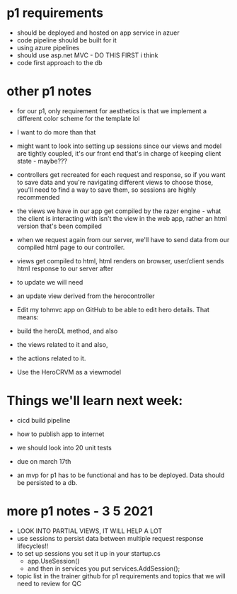 # p1 requirements
- should be deployed and hosted on app service in azuer
- code pipeline should be built for it
- using azure pipelines
- should use asp.net MVC - DO THIS FIRST i think
- code first approach to the db


# other p1 notes
- for our p1, only requirement for aesthetics is that we implement a different color scheme for the template lol
- I want to do more than that
- might want to look into setting up sessions since our views and model are tightly coupled, it's our front end that's in charge of keeping client state - maybe???
- controllers get recreated for each request and response, so if you want to save data and you're navigating different views to choose those, you'll need to find a way to save them, so sessions are highly recommended
- the views we have in our app get compiled by the razer engine - what the client is interacting with isn't the view in the web app, rather an html version that's been compiled
- when we request again from our server, we'll have to send data from our compiled html page to our controller.
- views get compiled to html, html renders on browser, user/client sends html response to our server after

- to update we will need 
- an update view derived from the herocontroller

- Edit my tohmvc app on GitHub to be able to edit hero details. That means: 
- build the heroDL method, and also 
- the views related to it and also, 
- the actions related to it. 
- Use the HeroCRVM as a viewmodel

# Things we'll learn next week:
- cicd build pipeline
- how to publish app to internet

- we should look into 20 unit tests
- due on march 17th
- an mvp for p1 has to be functional and has to be deployed. Data should be persisted to a db.


# more p1 notes - 3 5 2021
- LOOK INTO PARTIAL VIEWS, IT WILL HELP A LOT
- use sessions to persist data between multiple request response lifecycles!!
- to set up sessions you set it up in your startup.cs
    - app.UseSession()
    - and then in services you put services.AddSession();
- topic list in the trainer github for p1 requirements and topics that we will need to review for QC